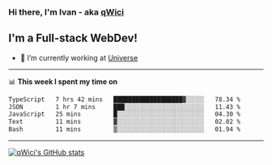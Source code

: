 ### Hi there, I'm Ivan - aka [qWici][website]

## I'm a Full-stack WebDev!
- 🔭 I’m currently working at [Universe][universe]

---

📊 **This week I spent my time on**
<!--START_SECTION:waka-->

```txt
TypeScript   7 hrs 42 mins   ███████████████████▓░░░░░   78.34 %
JSON         1 hr 7 mins     ███░░░░░░░░░░░░░░░░░░░░░░   11.43 %
JavaScript   25 mins         █░░░░░░░░░░░░░░░░░░░░░░░░   04.30 %
Text         11 mins         ▓░░░░░░░░░░░░░░░░░░░░░░░░   02.02 %
Bash         11 mins         ▒░░░░░░░░░░░░░░░░░░░░░░░░   01.94 %
```

<!--END_SECTION:waka-->

---

[![qWici's GitHub stats](https://github-readme-stats.vercel.app/api?username=qWici)](https://github.com/qWici/github-readme-stats)

[website]: https://devkucher.com
[twitter]: https://twitter.com/KucherDev
[linkedin]: https://www.linkedin.com/in/ivankucher
[universe]: https://universeapps.limited
